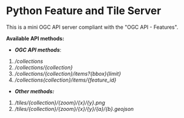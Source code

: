 # Python Feature and Tile Server

This is a mini OGC API server compliant with the "OGC API - Features".

**Available API methods:**

*  ***OGC API methods***:
1. */collections*
2. */collections/{collection}*
3. */collections/{collection}/items?{bbox}{limit}*
4. */collections{collection}/items/{feature_id}*

* ***Other methods:***
1. */tiles/{collection}/{zoom}/{x}/{y}.png*
2. */tiles/{collection}/{zoom}/{x}/{y}/{a}/{b}.geojson*
